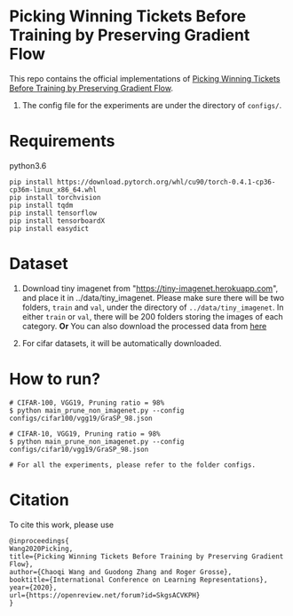 # Picking Winning Tickets Before Training by Preserving Gradient Flow
This repo contains the official implementations of [Picking Winning Tickets Before Training by Preserving Gradient Flow](https://openreview.net/forum?id=SkgsACVKPH).

1. The config file for the experiments are under the directory of `configs/`.

# Requirements
python3.6
```
pip install https://download.pytorch.org/whl/cu90/torch-0.4.1-cp36-cp36m-linux_x86_64.whl
pip install torchvision
pip install tqdm
pip install tensorflow
pip install tensorboardX
pip install easydict
```

# Dataset
1. Download tiny imagenet from "https://tiny-imagenet.herokuapp.com", and place it in ../data/tiny_imagenet.
   Please make sure there will be two folders, `train` and `val`,  under the directory of `../data/tiny_imagenet`.
   In either `train` or `val`, there will be 200 folders storing the images of each category.  <b>Or</b> You can also download the processed data from [here]( https://drive.google.com/file/d/1juoN5cRVa8I1TsfFMtsCec2Wy_0z646K/view?usp=sharing )
   
2. For cifar datasets, it will be automatically downloaded.

# How to run?
```
# CIFAR-100, VGG19, Pruning ratio = 98%
$ python main_prune_non_imagenet.py --config configs/cifar100/vgg19/GraSP_98.json

# CIFAR-10, VGG19, Pruning ratio = 98%
$ python main_prune_non_imagenet.py --config configs/cifar10/vgg19/GraSP_98.json

# For all the experiments, please refer to the folder configs.
```

# Citation
To cite this work, please use
```
@inproceedings{
Wang2020Picking,
title={Picking Winning Tickets Before Training by Preserving Gradient Flow},
author={Chaoqi Wang and Guodong Zhang and Roger Grosse},
booktitle={International Conference on Learning Representations},
year={2020},
url={https://openreview.net/forum?id=SkgsACVKPH}
}
```

